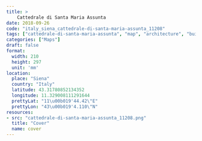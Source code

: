 ```yaml
---
title: > 
    Cattedrale di Santa Maria Assunta
date: 2018-09-26
code: "italy_siena_cattedrale-di-santa-maria-assunta_11208"
tags: ["cattedrale-di-santa-maria-assunta", "map", "architecture", "buildings", "Siena", "Italy"]
categories: ["Maps"]
draft: false
format:
  width: 210
  height: 297
  unit: 'mm'
location:
  place: "Siena"
  country: "Italy"
  latitude: 43.31780852134352
  longitude: 11.329008111291644
  prettyLat: "11\u00b019'44.42\"E"
  prettyLon: "43\u00b019'4.110\"N"
resources:
- src: "cattedrale-di-santa-maria-assunta_11208.png"
  title: "Cover"
  name: cover
---
```

